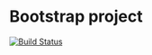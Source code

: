 # Bootstrap project
[![Build Status](https://travis-ci.org/dragos-dumi/mysite-artifact.svg)](https://travis-ci.org/dragos-dumi/mysite-artifact)
